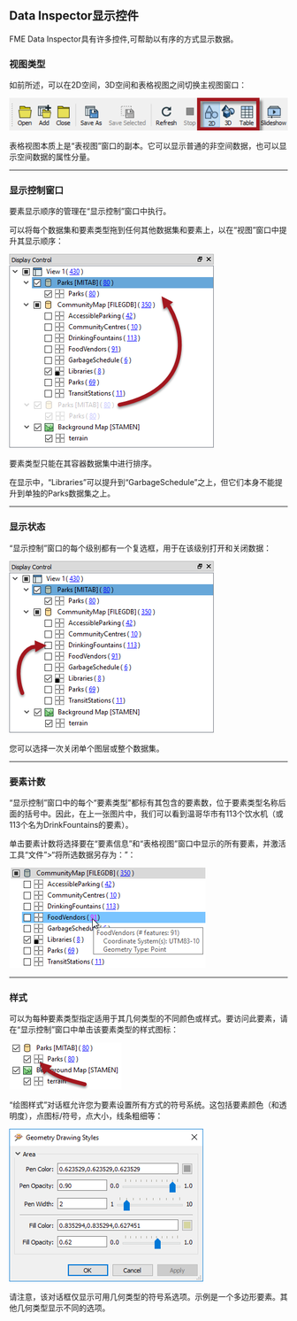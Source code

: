 ## Data Inspector显示控件 ##

FME Data Inspector具有许多控件,可帮助以有序的方式显示数据。

### 视图类型 ###
如前所述，可以在2D空间，3D空间和表格视图之间切换主视图窗口：

![](./Images/Img1.040a.DIViewTypeTools.png)

表格视图本质上是“表视图”窗口的副本。它可以显示普通的非空间数据，也可以显示空间数据的属性分量。

---

### 显示控制窗口 ###

要素显示顺序的管理在“显示控制”窗口中执行。

可以将每个数据集和要素类型拖到任何其他数据集和要素上，以在“视图”窗口中提升其显示顺序：

![](./Images/Img1.040.DIDisplayControl.png)

要素类型只能在其容器数据集中进行排序。

在显示中，“Libraries”可以提升到“GarbageSchedule”之上，但它们本身不能提升到单独的Parks数据集之上。

---

### 显示状态 ###
“显示控制”窗口的每个级别都有一个复选框，用于在该级别打开和关闭数据：

![](./Images/Img1.041.DIDisplayStatus.png)

您可以选择一次关闭单个图层或整个数据集。

---

### 要素计数 ###

“显示控制”窗口中的每个“要素类型”都标有其包含的要素数，位于要素类型名称后面的括号中。因此，在上一张图片中，我们可以看到温哥华市有113个饮水机（或113个名为DrinkFountains的要素）。

单击要素计数将选择要在“要素信息”和“表格视图”窗口中显示的所有要素，并激活工具“文件”&gt;“将所选数据另存为：”：

![](./Images/Img1.042.DILinkedCounts.png)

---

### 样式 ###

可以为每种要素类型指定适用于其几何类型的不同颜色或样式。要访问此要素，请在“显示控制”窗口中单击该要素类型的样式图标：

![](./Images/Img1.043.DIStylePick.png)

“绘图样式”对话框允许您为要素设置所有方式的符号系统。这包括要素颜色（和透明度），点图标/符号，点大小，线条粗细等：

![](./Images/Img1.044.DIStyleSet.png)

请注意，该对话框仅显示可用几何类型的符号系选项。示例是一个多边形要素。其他几何类型显示不同的选项。
